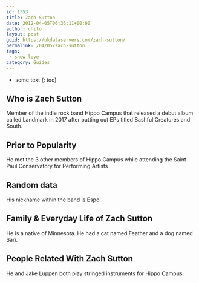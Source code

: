 ```yaml
---
id: 1353
title: Zach Sutton
date: 2012-04-05T06:36:11+00:00
author: chito
layout: post
guid: https://ukdataservers.com/zach-sutton/
permalink: /04/05/zach-sutton
tags:
 - show love
category: Guides
---
```


* some text
{: toc}
          
          
## Who is  Zach Sutton
                  
                  
                  
Member of the indie rock band Hippo Campus that released a debut album called Landmark in 2017 after putting out EPs titled Bashful Creatures and South.
                  
                
                
                
## Prior to Popularity 
                  
                  
                  
He met the 3 other members of Hippo Campus while attending the Saint Paul Conservatory for Performing Artists
                  
                
                
                
## Random data 
                  
                  
                  
His nickname within the band is Espo.
                  
                
                
                
## Family & Everyday Life of Zach Sutton
                  
                  
                  
He is a native of Minnesota. He had a cat named Feather and a dog named Sari.
                  
                
                
                
## People Related With  Zach Sutton
                  
                  
                  
He and Jake Luppen both play stringed instruments for Hippo Campus.
                  
                
              
            
          
          
          
    
    
  
